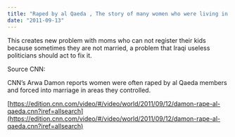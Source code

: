 ```yaml
---
title: "Raped by al Qaeda , The story of many women who were living in the areas controlled by al Qaeda"
date: "2011-09-13"
---
```


This creates new problem with moms who can not register their kids because sometimes they are not married, a problem that Iraqi useless politicians should act to fix it.

Source CNN:

CNN’s Arwa Damon reports women were often raped by al Qaeda members and forced into marriage in areas they controlled.

[https://edition.cnn.com/video/#/video/world/2011/09/12/damon-rape-al-qaeda.cnn?iref=allsearch](https://edition.cnn.com/video/#/video/world/2011/09/12/damon-rape-al-qaeda.cnn?iref=allsearch)
